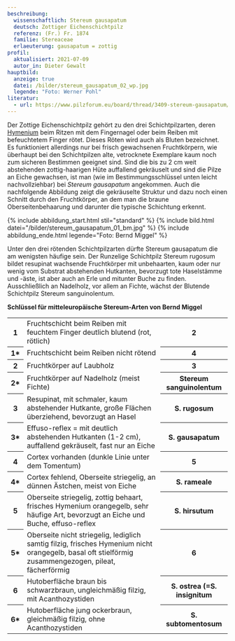 ```yaml
---
beschreibung:
  wissenschaftlich: Stereum gausapatum
  deutsch: Zottiger Eichenschichtpilz
  referenz: (Fr.) Fr. 1874
  familie: Stereaceae
  erlaeuterung: gausapatum = zottig
profil:
  aktualisiert: 2021-07-09
  autor_in: Dieter Gewalt
hauptbild:
  anzeige: true
  datei: /bilder/stereum_gausapatum_02_wp.jpg
  legende: "Foto: Werner Pohl"
literatur:
  - url: https://www.pilzforum.eu/board/thread/3409-stereum-gausapatum/
---
```

Der Zottige Eichenschichtpilz gehört zu den drei Schichtpilzarten, deren [Hymenium](<Hymenium "Glossar">) beim Ritzen mit dem Fingernagel oder beim Reiben mit befeuchtetem Finger rötet. Dieses Röten wird auch als Bluten bezeichnet. Es funktioniert allerdings nur bei frisch gewachsenen Fruchtkörpern, wie überhaupt bei den Schichtpilzen alte, vetrocknete Exemplare kaum noch zum sicheren Bestimmen geeignet sind. Sind die bis zu 2 cm weit abstehenden zottig-haarigen Hüte auffallend gekräuselt und sind die Pilze an Eiche gewachsen, ist man (wie im Bestimmungsschlüssel unten leicht nachvollziehbar) bei *Stereum gausapatum* angekommen. Auch die nachfolgende Abbildung zeigt die gekräuselte Struktur und dazu noch einen Schnitt durch den Fruchtkörper, an dem man die braune Oberseitenbehaarung und darunter die typische Schichtung erkennt.

{% include abbildung_start.html stil="standard" %}
{% include bild.html datei="/bilder/stereum_gausapatum_01_bm.jpg" %}
{% include abbildung_ende.html legende="Foto: Bernd Miggel" %}

Unter den drei rötenden Schichtpilzarten dürfte Stereum gausapatum die am wenigsten häufige sein. Der Runzelige Schichtpilz Stereum rugosum bildet resupinat wachsende Fruchtkörper mit unbehaarten, kaum oder nur wenig vom Substrat abstehenden Hutkanten, bevorzugt tote Haselstämme und -äste, ist aber auch an Erle und mitunter Buche zu finden. Ausschließlich an Nadelholz, vor allem an Fichte, wächst der Blutende Schichtpilz Stereum sanguinolentum.

**Schlüssel für mitteleuropäische Stereum-Arten von Bernd Miggel**

<div class="table-responsive">
<table class="table">
<tr>
  <th>1</th>
  <td>Fruchtschicht beim Reiben mit feuchtem Finger deutlich blutend (rot, rötlich)</td>
  <th><i class="fas fa-arrow-right"></i> 2</th>
</tr>
<tr>
  <th>1*</th>
  <td>Fruchtschicht beim Reiben nicht rötend</td>
  <th><i class="fas fa-arrow-right"></i> 4</th>
</tr>
<tr>
  <th>2</th>
  <td>Fruchtkörper auf Laubholz</td>
  <th><i class="fas fa-arrow-right"></i> 3</th>
</tr>
<tr>
  <th>2*</th>
  <td>Fruchtkörper auf Nadelholz (meist Fichte)</td>
  <th>Stereum sanguinolentum</th>
</tr>
<tr>
  <th>3</th>
  <td>Resupinat, mit schmaler, kaum abstehender Hutkante, große Flächen überziehend, bevorzugt an Hasel </td>
  <th>S. rugosum</th>
</tr>
<tr>
<th>3*</th>
<td>Effuso-reflex = mit deutlich abstehenden Hutkanten (1-2 cm), auffallend gekräuselt, fast nur an Eiche</td>
<th>S. gausapatum</th>
</tr>
<tr>
<th>4</th>
<td>Cortex vorhanden (dunkle Linie unter dem Tomentum) </td>
<th><i class="fas fa-arrow-right"></i> 5</th>
</tr>
<tr>
<th>4*</th>
<td>Cortex fehlend, Oberseite striegelig, an dünnen Ästchen, meist von Eiche </td>
<th>S. rameale</th>
</tr>
<tr>
<th>5</th>
<td>Oberseite striegelig, zottig behaart, frisches Hymenium orangegelb, sehr häufige Art, bevorzugt an Eiche und Buche, effuso-reflex </td>
<th>S. hirsutum</th>
</tr>
<tr>
<th>5*</th>
<td>Oberseite nicht striegelig, lediglich samtig filzig, frisches Hymenium nicht orangegelb, basal oft stielförmig zusammengezogen, pileat, fächerförmig </td>
<th><i class="fas fa-arrow-right"></i> 6</th>
</tr><tr>
<th>6</th>
<td>Hutoberfläche braun bis schwarzbraun, ungleichmäßig filzig, mit Acanthozystiden </td>
<th>S. ostrea (=S. insignitum</th>
</tr>
<tr>
<th>6*</th>
<td>Hutoberfläche jung ockerbraun, gleichmäßig filzig, ohne Acanthozystiden </td>
<th>S. subtomentosum</th>
</tr><tr>
</tr>
</table>
</div>